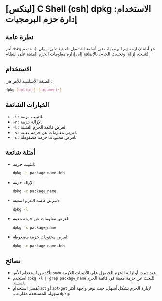 # [لينكس] C Shell (csh) dpkg الاستخدام: إدارة حزم البرمجيات

## نظرة عامة
أمر `dpkg` هو أداة لإدارة حزم البرمجيات في أنظمة التشغيل المبنية على ديبيان. يُستخدم لتثبيت، إزالة، وتحديث الحزم، بالإضافة إلى إدارة معلومات الحزم المثبتة على النظام.

## الاستخدام
الصيغة الأساسية للأمر هي:

```bash
dpkg [options] [arguments]
```

## الخيارات الشائعة
- `-i` : لتثبيت حزمة.
- `-r` : لإزالة حزمة.
- `-l` : لعرض قائمة الحزم المثبتة.
- `-s` : لعرض معلومات عن حزمة معينة.
- `-c` : لعرض محتويات حزمة مضغوطة.

## أمثلة شائعة
- لتثبيت حزمة:
    ```bash
    dpkg -i package_name.deb
    ```

- لإزالة حزمة:
    ```bash
    dpkg -r package_name
    ```

- لعرض قائمة الحزم المثبتة:
    ```bash
    dpkg -l
    ```

- لعرض معلومات عن حزمة معينة:
    ```bash
    dpkg -s package_name
    ```

- لعرض محتويات حزمة مضغوطة:
    ```bash
    dpkg -c package_name.deb
    ```

## نصائح
- تأكد من استخدام الأمر `sudo` عند تثبيت أو إزالة الحزم للحصول على الأذونات اللازمة.
- استخدم `dpkg -l | grep package_name` للبحث عن حزمة معينة في قائمة الحزم المثبتة.
- يُفضل استخدام `apt` أو `apt-get` لإدارة الحزم بشكل أسهل، حيث توفر واجهة أكثر سهولة للمستخدم مقارنة بـ `dpkg`.